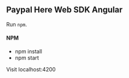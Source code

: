## Paypal Here Web SDK Angular

Run `npm`.

#### NPM
* npm install
* npm start

Visit localhost:4200